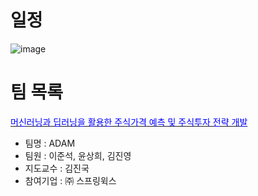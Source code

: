 # 일정
![image](https://user-images.githubusercontent.com/60763110/131955893-5a9af51e-a8b0-4eb0-841a-c4f9a89419c4.png)



# 팀 목록
[<span style="color:blue">머신러닝과 딥러닝을 활용한 주식가격 예측 및 주식투자 전략 개발</span>](https://github.com/Lee-junseok1025/ADAM_Capstone) 
- 팀명 : ADAM
- 팀원 : 이준석, 윤상희, 김진영
- 지도교수 : 김진국
- 참여기업 : ㈜ 스프링윅스
